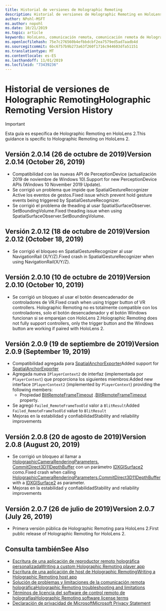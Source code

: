 ```yaml
---
title: Historial de versiones de Holographic Remoting
description: Historial de versiones de Holographic Remoting en HoloLens 2.
author: NPohl-MSFT
ms.author: nopohl
ms.date: 10/21/2019
ms.topic: article
keywords: HoloLens, comunicación remota, comunicación remota de Holographic
ms.openlocfilehash: 75e7c276560b4efbbdcbf2ea7579ed5ad7aadb4d
ms.sourcegitcommit: 6bc6757b9b273a63f260f1716c944603dfa51151
ms.translationtype: MT
ms.contentlocale: es-ES
ms.lasthandoff: 11/01/2019
ms.locfileid: "73439236"
---
```

# <a name="holographic-remoting-version-history"></a><span data-ttu-id="290ca-104">Historial de versiones de Holographic Remoting</span><span class="sxs-lookup"><span data-stu-id="290ca-104">Holographic Remoting Version History</span></span>

> [!IMPORTANT]
> <span data-ttu-id="290ca-105">Esta guía es específica de Holographic Remoting en HoloLens 2.</span><span class="sxs-lookup"><span data-stu-id="290ca-105">This guidance is specific to Holographic Remoting on HoloLens 2.</span></span>

## <span data-ttu-id="290ca-106">Versión 2.0.14 (26 de octubre de 2019)<a name="v2.0.14"></a></span><span class="sxs-lookup"><span data-stu-id="290ca-106">Version 2.0.14 (October 26, 2019) <a name="v2.0.14"></a></span></span>
* <span data-ttu-id="290ca-107">Compatibilidad con las nuevas API de PerceptionDevice (actualización 2019 de noviembre de Windows 10).</span><span class="sxs-lookup"><span data-stu-id="290ca-107">Support for new PerceptionDevice APIs (Windows 10 November 2019 Update).</span></span>
* <span data-ttu-id="290ca-108">Se corrigió un problema que impide que SpatialGestureRecognizer Active los eventos de gestos.</span><span class="sxs-lookup"><span data-stu-id="290ca-108">Fixed issue which prevent hold gesture events being triggered by SpatialGestureRecognizer.</span></span>
* <span data-ttu-id="290ca-109">Se corrigió el problema de theading al usar SpatialSurfaceObserver. SetBoundingVolume.</span><span class="sxs-lookup"><span data-stu-id="290ca-109">Fixed theading issue when using SpatialSurfaceObserver.SetBoundingVolume.</span></span>

## <span data-ttu-id="290ca-110">Versión 2.0.12 (18 de octubre de 2019)<a name="v2.0.12"></a></span><span class="sxs-lookup"><span data-stu-id="290ca-110">Version 2.0.12 (October 18, 2019) <a name="v2.0.12"></a></span></span>
* <span data-ttu-id="290ca-111">Se corrigió el bloqueo en SpatialGestureRecognizer al usar NavigationRail (X/Y/Z).</span><span class="sxs-lookup"><span data-stu-id="290ca-111">Fixed crash in SpatialGestureRecognizer when using NavigationRail(X/Y/Z).</span></span>

## <span data-ttu-id="290ca-112">Versión 2.0.10 (10 de octubre de 2019)<a name="v2.0.10"></a></span><span class="sxs-lookup"><span data-stu-id="290ca-112">Version 2.0.10 (October 10, 2019) <a name="v2.0.10"></a></span></span>
* <span data-ttu-id="290ca-113">Se corrigió un bloqueo al usar el botón desencadenador de controladores de VR.</span><span class="sxs-lookup"><span data-stu-id="290ca-113">Fixed crash when using trigger button of VR controllers.</span></span> <span data-ttu-id="290ca-114">Holographic Remoting no es totalmente compatible con los controladores, solo el botón desencadenador y el botón Windows funcionan si se emparejan con HoloLens 2.</span><span class="sxs-lookup"><span data-stu-id="290ca-114">Holographic Remoting does not fully support controllers, only the trigger button and the Windows button are working if paired with HoloLens 2.</span></span>

## <span data-ttu-id="290ca-115">Versión 2.0.9 (19 de septiembre de 2019)<a name="v2.0.9"></a></span><span class="sxs-lookup"><span data-stu-id="290ca-115">Version 2.0.9 (September 19, 2019) <a name="v2.0.9"></a></span></span>
* <span data-ttu-id="290ca-116">Compatibilidad agregada para [SpatialAnchorExporter](https://docs.microsoft.com/uwp/api/windows.perception.spatial.spatialanchorexporter)</span><span class="sxs-lookup"><span data-stu-id="290ca-116">Added support for [SpatialAnchorExporter](https://docs.microsoft.com/uwp/api/windows.perception.spatial.spatialanchorexporter)</span></span>
* <span data-ttu-id="290ca-117">Agregada nueva ```IPlayerContext2``` de interfaz (implementada por ```PlayerContext```) que proporciona los siguientes miembros:</span><span class="sxs-lookup"><span data-stu-id="290ca-117">Added new interface ```IPlayerContext2``` (implemented by ```PlayerContext```) providing the following members:</span></span>
  - <span data-ttu-id="290ca-118">Propiedad [BlitRemoteFrameTimeout](holographic-remoting-create-player.md#BlitRemoteFrameTimeout) .</span><span class="sxs-lookup"><span data-stu-id="290ca-118">[BlitRemoteFrameTimeout](holographic-remoting-create-player.md#BlitRemoteFrameTimeout)  property.</span></span>
* <span data-ttu-id="290ca-119">Se agregó ```Failed_RemoteFrameTooOld``` valor a ```BlitResult```</span><span class="sxs-lookup"><span data-stu-id="290ca-119">Added ```Failed_RemoteFrameTooOld``` value to ```BlitResult```</span></span>
* <span data-ttu-id="290ca-120">Mejoras en la estabilidad y confiabilidad</span><span class="sxs-lookup"><span data-stu-id="290ca-120">Stability and reliability improvements</span></span>

## <span data-ttu-id="290ca-121">Versión 2.0.8 (20 de agosto de 2019)<a name="v2.0.8"></a></span><span class="sxs-lookup"><span data-stu-id="290ca-121">Version 2.0.8 (August 20, 2019) <a name="v2.0.8"></a></span></span>

* <span data-ttu-id="290ca-122">Se corrigió un bloqueo al llamar a [HolographicCameraRenderingParameters. CommitDirect3D11DepthBuffer](https://docs.microsoft.com/uwp/api/windows.graphics.holographic.holographiccamerarenderingparameters.commitdirect3d11depthbuffer) con un parámetro [IDXGISurface2](https://docs.microsoft.com/windows/win32/api/dxgi1_2/nn-dxgi1_2-idxgisurface2) como.</span><span class="sxs-lookup"><span data-stu-id="290ca-122">Fixed crash when calling [HolographicCameraRenderingParameters.CommitDirect3D11DepthBuffer](https://docs.microsoft.com/uwp/api/windows.graphics.holographic.holographiccamerarenderingparameters.commitdirect3d11depthbuffer) with a [IDXGISurface2](https://docs.microsoft.com/windows/win32/api/dxgi1_2/nn-dxgi1_2-idxgisurface2) as parameter.</span></span>
* <span data-ttu-id="290ca-123">Mejoras en la estabilidad y confiabilidad</span><span class="sxs-lookup"><span data-stu-id="290ca-123">Stability and reliability improvements</span></span>

## <span data-ttu-id="290ca-124">Versión 2.0.7 (26 de julio de 2019)<a name="v2.0.7"></a></span><span class="sxs-lookup"><span data-stu-id="290ca-124">Version 2.0.7 (July 26, 2019) <a name="v2.0.7"></a></span></span>

* <span data-ttu-id="290ca-125">Primera versión pública de Holographic Remoting para HoloLens 2.</span><span class="sxs-lookup"><span data-stu-id="290ca-125">First public release of Holographic Remoting for HoloLens 2.</span></span>

## <a name="see-also"></a><span data-ttu-id="290ca-126">Consulta también</span><span class="sxs-lookup"><span data-stu-id="290ca-126">See Also</span></span>
* [<span data-ttu-id="290ca-127">Escritura de una aplicación de reproductor remoto holográfica personalizada</span><span class="sxs-lookup"><span data-stu-id="290ca-127">Writing a custom Holographic Remoting player app</span></span>](holographic-remoting-create-player.md)
* [<span data-ttu-id="290ca-128">Escritura de una aplicación de host de Holographic Remoting</span><span class="sxs-lookup"><span data-stu-id="290ca-128">Writing a Holographic Remoting host app</span></span>](holographic-remoting-create-host.md)
* [<span data-ttu-id="290ca-129">Solución de problemas y limitaciones de la comunicación remota holográfica</span><span class="sxs-lookup"><span data-stu-id="290ca-129">Holographic Remoting troubleshooting and limitations</span></span>](holographic-remoting-troubleshooting.md)
* [<span data-ttu-id="290ca-130">Términos de licencia del software de control remoto de holografías</span><span class="sxs-lookup"><span data-stu-id="290ca-130">Holographic Remoting software license terms</span></span>](https://docs.microsoft.com/legal/mixed-reality/microsoft-holographic-remoting-software-license-terms)
* [<span data-ttu-id="290ca-131">Declaración de privacidad de Microsoft</span><span class="sxs-lookup"><span data-stu-id="290ca-131">Microsoft Privacy Statement</span></span>](https://go.microsoft.com/fwlink/?LinkId=521839)
